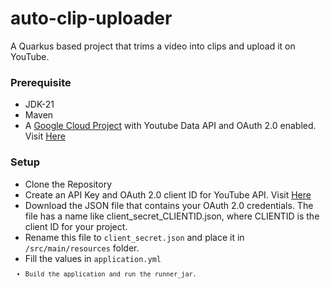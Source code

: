 # auto-clip-uploader

A Quarkus based project that trims a video into clips and upload it on YouTube.

### Prerequisite
* JDK-21
* Maven
* A [Google Cloud Project](https://console.cloud.google.com/) with Youtube Data API and OAuth 2.0 enabled. Visit [Here](https://developers.google.com/youtube/v3/quickstart/java)

### Setup
* Clone the Repository
* Create an API Key and OAuth 2.0 client ID for YouTube API. Visit [Here](https://developers.google.com/youtube/v3/quickstart/java)
* Download the JSON file that contains your OAuth 2.0 credentials. The file has a name like client_secret_CLIENTID.json, where CLIENTID is the client ID for your project. 
* Rename this file to <code>client_secret.json</code> and place it in <code>/src/main/resources</code> folder.
* Fill the values in <code>application.yml<code>
* Build the application and run the runner_jar.